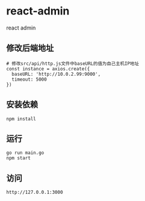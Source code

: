 # react-admin
react admin

## 修改后端地址
```
# 修改src/api/http.js文件中baseURL的值为自己主机IP地址
const instance = axios.create({
  baseURL: 'http://10.0.2.99:9000',
  timeout: 5000
})
```

## 安装依赖
```
npm install
```

## 运行
```
go run main.go
npm start
```

## 访问
```
http://127.0.0.1:3000
```